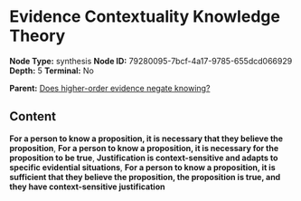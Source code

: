 # Evidence Contextuality Knowledge Theory

**Node Type:** synthesis
**Node ID:** 79280095-7bcf-4a17-9785-655dcd066929
**Depth:** 5
**Terminal:** No

**Parent:** [Does higher-order evidence negate knowing?](does-higher-order-evidence-negate-knowing-antithesis-cf06dcb4-34dc-4d32-8c36-7d45e36b60ba.md)

## Content

**For a person to know a proposition, it is necessary that they believe the proposition**, **For a person to know a proposition, it is necessary for the proposition to be true**, **Justification is context-sensitive and adapts to specific evidential situations**, **For a person to know a proposition, it is sufficient that they believe the proposition, the proposition is true, and they have context-sensitive justification**
